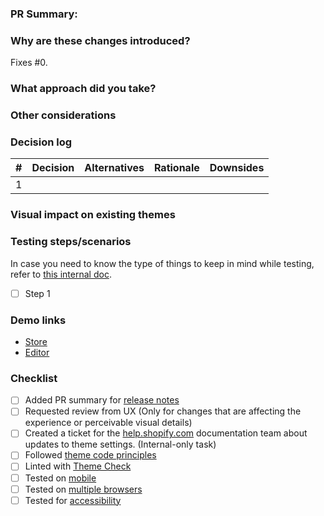 ### PR Summary:

<!-- Please include a short description (using non-technical terms, 1-2 sentences) about the changes you are introducing, what problem is being fixed and/or describe the benefit to merchants. This content will be used in our release notes for Dawn on [themes.shopify.com](https://themes.shopify.com/themes/dawn/styles/default#ReleaseNotes). -->


### Why are these changes introduced?

Fixes #0.

### What approach did you take?

### Other considerations

### Decision log

| # | Decision | Alternatives | Rationale | Downsides |
|---|---|---|---|---|
| 1 |   |   |   |   |


### Visual impact on existing themes
<!-- How will this visually affect merchants who upgrade to a new theme version with this change? -->


### Testing steps/scenarios
<!-- List all the testing tasks that applies to your fix to help peers review your work. -->
In case you need to know the type of things to keep in mind while testing, refer to [this internal doc](https://docs.google.com/document/d/1-yTHbIMjfomla3_QyhAhxYNGW7b_7ZnhYRSQxu3GsRU/edit?usp=sharing).
- [ ] Step 1

### Demo links
<!-- Please include a link to a demo store that includes preconfigured sections and settings to allow reviewers to easily test the features you are working on. -->

- [Store](url)
- [Editor](url)

### Checklist
- [ ] Added PR summary for [release notes](https://themes.shopify.com/themes/dawn/styles/default#ReleaseNotes)
- [ ] Requested review from UX (Only for changes that are affecting the experience or perceivable visual details)
- [ ] Created a ticket for the [help.shopify.com](https://help.shopify.com) documentation team about updates to theme settings. (Internal-only task)
- [ ] Followed [theme code principles](https://github.com/Shopify/dawn/blob/main/.github/CONTRIBUTING.md#theme-code-principles)
- [ ] Linted with [Theme Check](https://github.com/Shopify/theme-check)
- [ ] Tested on [mobile](https://shopify.dev/themes/store/requirements#mobile-browser-requirements)
- [ ] Tested on [multiple browsers](https://shopify.dev/themes/store/requirements#desktop-browser-requirements)
- [ ] Tested for [accessibility](https://shopify.dev/themes/best-practices/accessibility)
